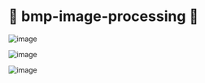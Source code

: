 # :orange_heart: bmp-image-processing :tada:
<!-- :star2: how to read or save a file bmp, convert 24bpp or 32bpp image into 8bpp image, or zoom out - zoom in images .... -->

![image](https://user-images.githubusercontent.com/93416202/185978480-3a8d9d1c-d94c-4c31-9126-21c27c4e5c0a.png)

![image](https://user-images.githubusercontent.com/93416202/185978618-f4f9f4c6-72d4-4f18-83cd-89dcbe6c2ce6.png)

![image](https://user-images.githubusercontent.com/93416202/185978797-57a79578-315d-48bc-9a22-5f531e9b7fcc.png)
